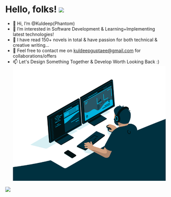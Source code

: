 # Hello, folks! <img src="https://raw.githubusercontent.com/MartinHeinz/MartinHeinz/master/wave.gif" width="30px">

- 👋 Hi, I’m @Kuldeep(Phantom)
- 👀 I’m interested in Software Development & Learning+Implementing latest technologies!
- 🌱 I have read 150+ novels in total & have passion for both technical & creative writing...
- 💞️ Feel free to contact me on kuldeepguptaee@gmail.com for collaborations/offers
- 📫 Let's Design Something Together & Develop Worth Looking Back :)
 ![](code.gif)
<img align="center" src="https://github-readme-stats.vercel.app/api/<CARD_TYPE>/?username=<USERNAME>&theme=<THEME_NAME>" />

<!---
KuldeepCoder1/KuldeepCoder1 is a ✨ special ✨ repository because its `README.md` (this file) appears on your GitHub profile.
You can click the Preview link to take a look at your changes.
--->

